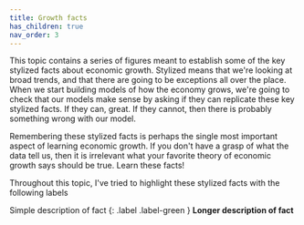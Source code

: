 ```yaml
---
title: Growth facts
has_children: true
nav_order: 3
---
```


This topic contains a series of figures meant to establish some of the key stylized facts about economic growth. Stylized means that we're looking at broad trends, and that there are going to be exceptions all over the place. When we start building models of how the economy grows, we're going to check that our models make sense by asking if they can replicate these key stylized facts. If they can, great. If they cannot, then there is probably something wrong with our model. 

Remembering these stylized facts is perhaps the single most important aspect of learning economic growth. If you don't have a grasp of what the data tell us, then it is irrelevant what your favorite theory of economic growth says should be true. Learn these facts!

Throughout this topic, I've tried to highlight these stylized facts with the following labels

Simple description of fact
{: .label .label-green }
**Longer description of fact**